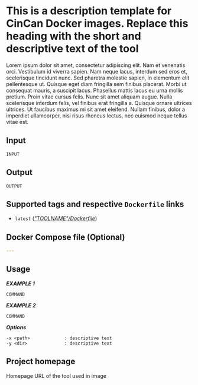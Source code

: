 # This is a description template for CinCan Docker images. Replace this heading with the short and descriptive text of the tool

Lorem ipsum dolor sit amet, consectetur adipiscing elit. Nam et venenatis orci. Vestibulum id viverra sapien. Nam neque lacus, interdum sed eros et, scelerisque tincidunt nunc. Sed 
pharetra molestie sapien, in elementum elit pellentesque ut. Quisque eget diam fringilla sem finibus placerat. Morbi ut consequat mauris, a suscipit lacus. Phasellus mattis lacus eu 
urna mollis pretium. Proin vitae cursus felis. Nunc sit amet aliquam augue. Nulla scelerisque interdum felis, vel finibus erat fringilla a. Quisque ornare ultrices ultrices. Ut 
faucibus maximus mi sit amet eleifend. Nullam finibus, dolor a imperdiet ullamcorper, nisi risus rhoncus lectus, nec euismod neque tellus vitae est.

## Input

```
INPUT
```

## Output

```
OUTPUT
```

## Supported tags and respective `Dockerfile` links

* `latest` ([*"TOOLNAME"/Dockerfile*](https://gitlab.com/CinCan/dockerfiles/blob/master/"TOOLNAME"/Dockerfile))

## Docker Compose file (Optional)

```yml
---
```

## Usage

***EXAMPLE 1***

```
COMMAND
```

***EXAMPLE 2***

```
COMMAND
```

***Options***
```
-x <path>             : descriptive text
-y <dir>              : descriptive text
```

## Project homepage

Homepage URL of the tool used in image

